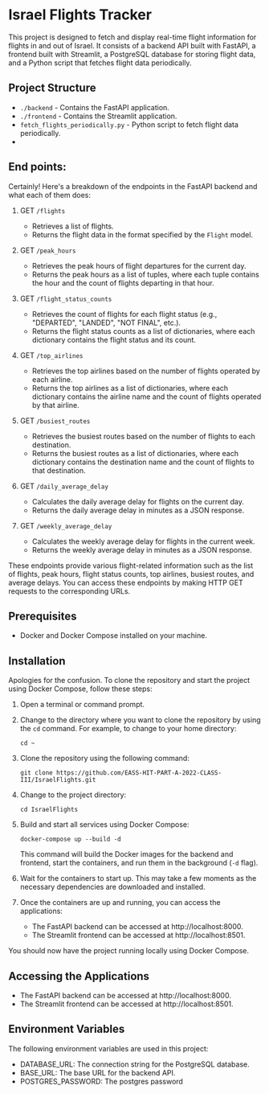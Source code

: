 # Israel Flights Tracker

This project is designed to fetch and display real-time flight information for flights in and out of Israel. It consists of a backend API built with FastAPI, a frontend built with Streamlit, a PostgreSQL database for storing flight data, and a Python script that fetches flight data periodically.

## Project Structure

- `./backend` - Contains the FastAPI application.
- `./frontend` - Contains the Streamlit application.
- `fetch_flights_periodically.py` - Python script to fetch flight data periodically.
- 
## End points:
Certainly! Here's a breakdown of the endpoints in the FastAPI backend and what each of them does:

1. GET `/flights`
   - Retrieves a list of flights.
   - Returns the flight data in the format specified by the `Flight` model.

2. GET `/peak_hours`
   - Retrieves the peak hours of flight departures for the current day.
   - Returns the peak hours as a list of tuples, where each tuple contains the hour and the count of flights departing in that hour.

3. GET `/flight_status_counts`
   - Retrieves the count of flights for each flight status (e.g., "DEPARTED", "LANDED", "NOT FINAL", etc.).
   - Returns the flight status counts as a list of dictionaries, where each dictionary contains the flight status and its count.

4. GET `/top_airlines`
   - Retrieves the top airlines based on the number of flights operated by each airline.
   - Returns the top airlines as a list of dictionaries, where each dictionary contains the airline name and the count of flights operated by that airline.

5. GET `/busiest_routes`
   - Retrieves the busiest routes based on the number of flights to each destination.
   - Returns the busiest routes as a list of dictionaries, where each dictionary contains the destination name and the count of flights to that destination.

6. GET `/daily_average_delay`
   - Calculates the daily average delay for flights on the current day.
   - Returns the daily average delay in minutes as a JSON response.

7. GET `/weekly_average_delay`
   - Calculates the weekly average delay for flights in the current week.
   - Returns the weekly average delay in minutes as a JSON response.

These endpoints provide various flight-related information such as the list of flights, peak hours, flight status counts, top airlines, busiest routes, and average delays. You can access these endpoints by making HTTP GET requests to the corresponding URLs.
## Prerequisites

- Docker and Docker Compose installed on your machine.

## Installation

Apologies for the confusion. To clone the repository and start the project using Docker Compose, follow these steps:

1. Open a terminal or command prompt.

2. Change to the directory where you want to clone the repository by using the `cd` command. For example, to change to your home directory:
   ```shell
   cd ~
   ```

3. Clone the repository using the following command:
   ```shell
   git clone https://github.com/EASS-HIT-PART-A-2022-CLASS-III/IsraelFlights.git
   ```

4. Change to the project directory:
   ```shell
   cd IsraelFlights
   ```

5. Build and start all services using Docker Compose:
   ```shell
   docker-compose up --build -d
   ```

   This command will build the Docker images for the backend and frontend, start the containers, and run them in the background (`-d` flag).

6. Wait for the containers to start up. This may take a few moments as the necessary dependencies are downloaded and installed.

7. Once the containers are up and running, you can access the applications:
   - The FastAPI backend can be accessed at http://localhost:8000.
   - The Streamlit frontend can be accessed at http://localhost:8501.

You should now have the project running locally using Docker Compose.

## Accessing the Applications
* The FastAPI backend can be accessed at http://localhost:8000.
* The Streamlit frontend can be accessed at http://localhost:8501.

## Environment Variables
The following environment variables are used in this project:

* DATABASE_URL: The connection string for the PostgreSQL database.
* BASE_URL: The base URL for the backend API.
* POSTGRES_PASSWORD: The postgres password

